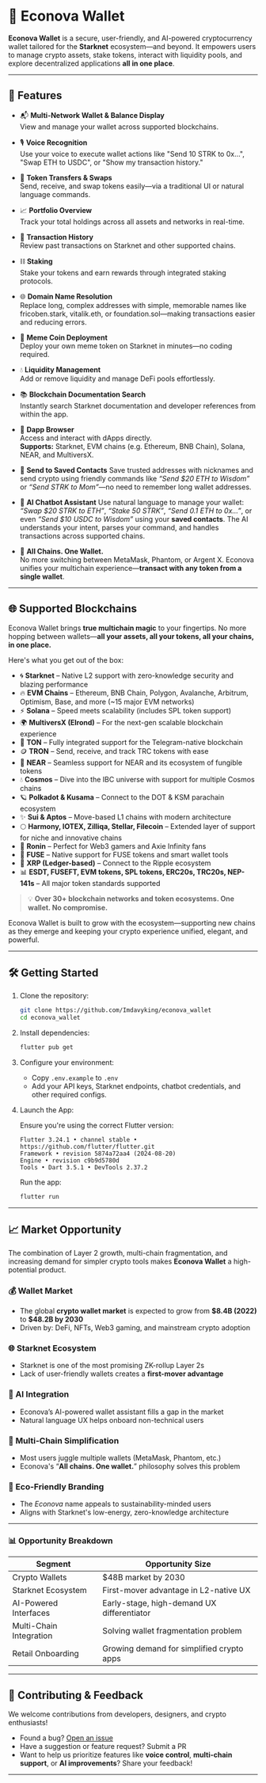 # 🌿 Econova Wallet

**Econova Wallet** is a secure, user-friendly, and AI-powered cryptocurrency wallet tailored for the **Starknet** ecosystem—and beyond. It empowers users to manage crypto assets, stake tokens, interact with liquidity pools, and explore decentralized applications **all in one place**.

---

## 🚀 Features

- 📬 **Multi-Network Wallet & Balance Display**  
  View and manage your wallet across supported blockchains.

- 🎙️ **Voice Recognition**  
  Use your voice to execute wallet actions like "Send 10 STRK to 0x...", "Swap ETH to USDC", or "Show my transaction history."

- 💸 **Token Transfers & Swaps**  
  Send, receive, and swap tokens easily—via a traditional UI or natural language commands.

- 📈 **Portfolio Overview**  
  Track your total holdings across all assets and networks in real-time.

- 📜 **Transaction History**  
  Review past transactions on Starknet and other supported chains.

- ⛓️ **Staking**  
  Stake your tokens and earn rewards through integrated staking protocols.

- 🌐 **Domain Name Resolution**  
  Replace long, complex addresses with simple, memorable names like fricoben.stark, vitalik.eth, or foundation.sol—making transactions easier and reducing errors.

- 🐸 **Meme Coin Deployment**  
  Deploy your own meme token on Starknet in minutes—no coding required.

- 💧 **Liquidity Management**  
  Add or remove liquidity and manage DeFi pools effortlessly.

- 📚 **Blockchain Documentation Search**  
  Instantly search Starknet documentation and developer references from within the app.

- 🧭 **Dapp Browser**  
  Access and interact with dApps directly.  
  **Supports:** Starknet, EVM chains (e.g. Ethereum, BNB Chain), Solana, NEAR, and MultiversX.

* 👥 **Send to Saved Contacts**
  Save trusted addresses with nicknames and send crypto using friendly commands like
  _“Send \$20 ETH to Wisdom”_ or _“Send STRK to Mom”_—no need to remember long wallet addresses.

* 🤖 **AI Chatbot Assistant**
  Use natural language to manage your wallet:
  _“Swap \$20 STRK to ETH”_, _“Stake 50 STRK”_, _“Send 0.1 ETH to 0x…”_, or even
  _“Send \$10 USDC to Wisdom”_ using your **saved contacts**.
  The AI understands your intent, parses your command, and handles transactions across supported chains.

- 🧩 **All Chains. One Wallet.**  
  No more switching between MetaMask, Phantom, or Argent X. Econova unifies your multichain experience—**transact with any token from a single wallet**.

---

## 🌐 Supported Blockchains

Econova Wallet brings **true multichain magic** to your fingertips. No more hopping between wallets—**all your assets, all your tokens, all your chains, in one place.**

Here's what you get out of the box:

- 🌀 **Starknet** – Native L2 support with zero-knowledge security and blazing performance
- 🔥 **EVM Chains** – Ethereum, BNB Chain, Polygon, Avalanche, Arbitrum, Optimism, Base, and more (~15 major EVM networks)
- ⚡ **Solana** – Speed meets scalability (includes SPL token support)
- 🌍 **MultiversX (Elrond)** – For the next-gen scalable blockchain experience
- 📡 **TON** – Fully integrated support for the Telegram-native blockchain
- 🪙 **TRON** – Send, receive, and track TRC tokens with ease
- 🌉 **NEAR** – Seamless support for NEAR and its ecosystem of fungible tokens
- 💧 **Cosmos** – Dive into the IBC universe with support for multiple Cosmos chains
- 🪐 **Polkadot & Kusama** – Connect to the DOT & KSM parachain ecosystem
- ✨ **Sui & Aptos** – Move-based L1 chains with modern architecture
- 🌕 **Harmony, IOTEX, Zilliqa, Stellar, Filecoin** – Extended layer of support for niche and innovative chains
- 🔗 **Ronin** – Perfect for Web3 gamers and Axie Infinity fans
- 🔋 **FUSE** – Native support for FUSE tokens and smart wallet tools
- 💼 **XRP (Ledger-based)** – Connect to the Ripple ecosystem
- 📊 **ESDT, FUSEFT, EVM tokens, SPL tokens, ERC20s, TRC20s, NEP-141s** – All major token standards supported

> 💡 **Over 30+ blockchain networks and token ecosystems. One wallet. No compromise.**

Econova Wallet is built to grow with the ecosystem—supporting new chains as they emerge and keeping your crypto experience unified, elegant, and powerful.

---

## 🛠 Getting Started

1. Clone the repository:

   ```bash
   git clone https://github.com/Imdavyking/econova_wallet
   cd econova_wallet
   ```

2. Install dependencies:

   ```bash
   flutter pub get
   ```

3. Configure your environment:

   - Copy `.env.example` to `.env`
   - Add your API keys, Starknet endpoints, chatbot credentials, and other required configs.

4. Launch the App:

   Ensure you're using the correct Flutter version:

   ```
   Flutter 3.24.1 • channel stable • https://github.com/flutter/flutter.git
   Framework • revision 5874a72aa4 (2024-08-20)
   Engine • revision c9b9d5780d
   Tools • Dart 3.5.1 • DevTools 2.37.2
   ```

   Run the app:

   ```bash
   flutter run
   ```

---

## 📈 Market Opportunity

The combination of Layer 2 growth, multi-chain fragmentation, and increasing demand for simpler crypto tools makes **Econova Wallet** a high-potential product.

### 💰 Wallet Market

- The global **crypto wallet market** is expected to grow from **\$8.4B (2022)** to **\$48.2B by 2030**
- Driven by: DeFi, NFTs, Web3 gaming, and mainstream crypto adoption

### 🌐 Starknet Ecosystem

- Starknet is one of the most promising ZK-rollup Layer 2s
- Lack of user-friendly wallets creates a **first-mover advantage**

### 🤖 AI Integration

- Econova’s AI-powered wallet assistant fills a gap in the market
- Natural language UX helps onboard non-technical users

### 🔗 Multi-Chain Simplification

- Most users juggle multiple wallets (MetaMask, Phantom, etc.)
- Econova's “**All chains. One wallet.**” philosophy solves this problem

### 🌱 Eco-Friendly Branding

- The _Econova_ name appeals to sustainability-minded users
- Aligns with Starknet's low-energy, zero-knowledge architecture

---

### 📊 Opportunity Breakdown

| Segment                 | Opportunity Size                           |
| ----------------------- | ------------------------------------------ |
| Crypto Wallets          | \$48B market by 2030                       |
| Starknet Ecosystem      | First-mover advantage in L2-native UX      |
| AI-Powered Interfaces   | Early-stage, high-demand UX differentiator |
| Multi-Chain Integration | Solving wallet fragmentation problem       |
| Retail Onboarding       | Growing demand for simplified crypto apps  |

---

## 🤝 Contributing & Feedback

We welcome contributions from developers, designers, and crypto enthusiasts!

- Found a bug? [Open an issue](#)
- Have a suggestion or feature request? Submit a PR
- Want to help us prioritize features like **voice control**, **multi-chain support**, or **AI improvements**? Share your feedback!

---
